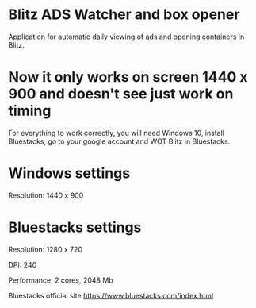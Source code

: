 # Blitz ADS Watcher and box opener

Application for automatic daily viewing of ads and opening containers in Blitz.

# Now it only works on screen 1440 x 900 and doesn't see just work on timing

For everything to work correctly, you will need Windows 10, install Bluestacks, go to your google account and WOT Blitz in Bluestacks.

# Windows settings
Resolution: 1440 x 900

# Bluestacks settings
Resolution: 1280 x 720

DPI: 240

Performance: 2 cores, 2048 Mb

Bluestacks official site https://www.bluestacks.com/index.html
